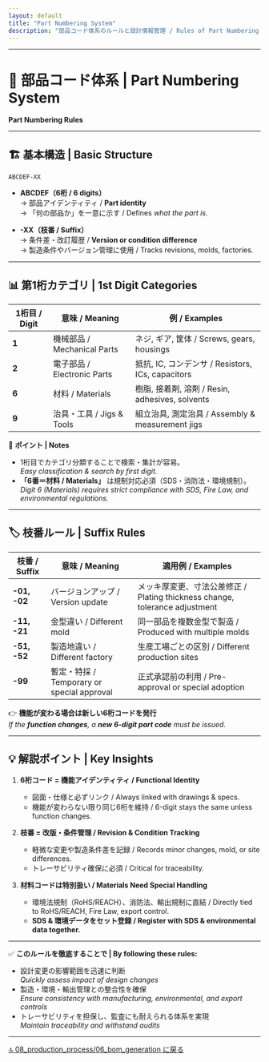 ```yaml
---
layout: default
title: "Part Numbering System"
description: "部品コード体系のルールと設計情報管理 / Rules of Part Numbering System"
---
```


---

# 🔢 部品コード体系 | Part Numbering System  
**Part Numbering Rules**

---

## 🏗 基本構造 | Basic Structure

```
ABCDEF-XX
```

- **ABCDEF（6桁 / 6 digits）**  
  → 部品アイデンティティ / **Part identity**  
  → 「何の部品か」を一意に示す / Defines *what the part is*.  

- **-XX（枝番 / Suffix）**  
  → 条件差・改訂履歴 / **Version or condition difference**  
  → 製造条件やバージョン管理に使用 / Tracks revisions, molds, factories.  

---

## 📊 第1桁カテゴリ | 1st Digit Categories

| **1桁目 / Digit** | **意味 / Meaning** | **例 / Examples** |
|------------------|--------------------|------------------|
| **1** | 機械部品 / Mechanical Parts | ネジ, ギア, 筐体 / Screws, gears, housings |
| **2** | 電子部品 / Electronic Parts | 抵抗, IC, コンデンサ / Resistors, ICs, capacitors |
| **6** | 材料 / Materials | 樹脂, 接着剤, 溶剤 / Resin, adhesives, solvents |
| **9** | 治具・工具 / Jigs & Tools | 組立治具, 測定治具 / Assembly & measurement jigs |

🔎 **ポイント | Notes**  
- 1桁目でカテゴリ分類することで検索・集計が容易。  
  *Easy classification & search by first digit.*  
- **「6番＝材料 / Materials」** は規制対応必須（SDS・消防法・環境規制）。  
  *Digit 6 (Materials) requires strict compliance with SDS, Fire Law, and environmental regulations.*  

---

## 🏷 枝番ルール | Suffix Rules

| **枝番 / Suffix** | **意味 / Meaning** | **適用例 / Examples** |
|-------------------|--------------------|------------------------|
| **-01, -02** | バージョンアップ / Version update | メッキ厚変更、寸法公差修正 / Plating thickness change, tolerance adjustment |
| **-11, -21** | 金型違い / Different mold | 同一部品を複数金型で製造 / Produced with multiple molds |
| **-51, -52** | 製造地違い / Different factory | 生産工場ごとの区別 / Different production sites |
| **-99** | 暫定・特採 / Temporary or special approval | 正式承認前の利用 / Pre-approval or special adoption |

👉 **機能が変わる場合は新しい6桁コードを発行**  
*If the **function changes**, a **new 6-digit part code** must be issued.*  

---

## 💡 解説ポイント | Key Insights

1. **6桁コード = 機能アイデンティティ / Functional Identity**  
   - 図面・仕様と必ずリンク / Always linked with drawings & specs.  
   - 機能が変わらない限り同じ6桁を維持 / 6-digit stays the same unless function changes.  

2. **枝番 = 改版・条件管理 / Revision & Condition Tracking**  
   - 軽微な変更や製造条件差を記録 / Records minor changes, mold, or site differences.  
   - トレーサビリティ確保に必須 / Critical for traceability.  

3. **材料コードは特別扱い / Materials Need Special Handling**  
   - 環境法規制（RoHS/REACH）、消防法、輸出規制に直結 / Directly tied to RoHS/REACH, Fire Law, export control.  
   - **SDS & 環境データをセット登録 / Register with SDS & environmental data together.**  

---

✅ **このルールを徹底することで | By following these rules:**  
- 設計変更の影響範囲を迅速に判断  
  *Quickly assess impact of design changes*  
- 製造・環境・輸出管理との整合性を確保  
  *Ensure consistency with manufacturing, environmental, and export controls*  
- トレーサビリティを担保し、監査にも耐えられる体系を実現  
  *Maintain traceability and withstand audits*

---

[🔝 08_production_process/06_bom_generation に戻る ](./)

